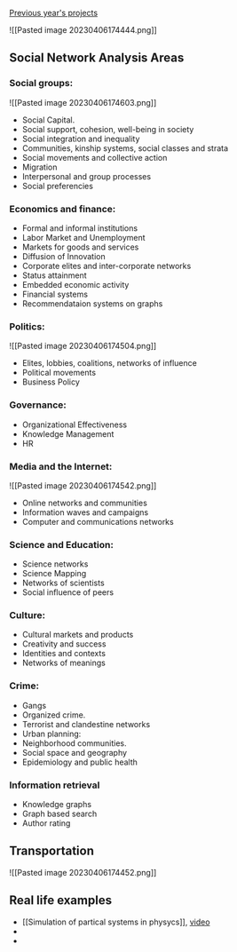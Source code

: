 [Previous year's projects](https://docs.google.com/spreadsheets/d/1ngvH6UX2mCa0WQKDk0axNcOQkpOaqshKHqrYX5nNKOA/edit?usp=sharing)

![[Pasted image 20230406174444.png]]


## Social Network Analysis Areas
### Social groups:
![[Pasted image 20230406174603.png]]
- Social Capital. 
- Social support, cohesion, well-being in society  
- Social integration and inequality 
- Communities, kinship systems, social classes and strata 
- Social movements and collective action  
- Migration 
- Interpersonal and group processes 
- Social preferencies

### Economics and finance: 
- Formal and informal institutions
- Labor Market and Unemployment 
- Markets for goods and services 
- Diffusion of Innovation 
- Corporate elites and inter-corporate networks 
- Status attainment
- Embedded economic activity
- Financial systems 
- Recommendataion systems on graphs

### Politics: 
![[Pasted image 20230406174504.png]]
- Elites, lobbies, coalitions, networks of influence
- Political movements
- Business Policy

### Governance: 
- Organizational Effectiveness
- Knowledge Management
- HR

### Media and the Internet:  
![[Pasted image 20230406174542.png]]
- Online networks and communities
- Information waves and campaigns 
- Computer and communications networks

### Science and Education:  
- Science networks
- Science Mapping
- Networks of scientists
- Social influence of peers

### Culture: 
- Cultural markets and products
- Creativity and success 
- Identities and contexts 
- Networks of meanings 

### Crime: 
- Gangs
- Organized crime. 
- Terrorist and clandestine networks 
- Urban planning: 
- Neighborhood communities. 
- Social space and geography
- Epidemiology and public health

### Information retrieval
- Knowledge graphs
- Graph based search
- Author rating

## Transportation
![[Pasted image 20230406174452.png]]

## Real life examples
- [[Simulation of partical systems in physycs]], [video](https://sites.google.com/view/learning-to-simulate)
- 
- 



